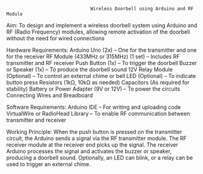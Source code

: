 
                                   Wireless Doorbell using Arduino and RF Module
Aim:
To design and implement a wireless doorbell system using Arduino and RF (Radio Frequency) modules, allowing remote activation of the doorbell without the need for wired connections


Hardware Requirements:
Arduino Uno (2x) – One for the transmitter and one for the receiver
RF Module (433MHz or 315MHz) (1 set) – Includes RF transmitter and RF receiver
Push Button (1x) – To trigger the doorbell
Buzzer or Speaker (1x) – To produce the doorbell sound
12V Relay Module (Optional) – To control an external chime or bell
LED (Optional) – To indicate button press
Resistors (1kΩ, 10kΩ as needed)
Capacitors (As required for stability)
Battery or Power Adapter (9V or 12V) – To power the circuits
Connecting Wires and Breadboard

Software Requirements:
Arduino IDE – For writing and uploading code
VirtualWire or RadioHead Library – To enable RF communication between transmitter and receiver

Working Principle:
When the push button is pressed on the transmitter circuit, the Arduino sends a signal via the RF transmitter module.
The RF receiver module at the receiver end picks up the signal.
The receiver Arduino processes the signal and activates the buzzer or speaker, producing a doorbell sound.
Optionally, an LED can blink, or a relay can be used to trigger an external chime.

